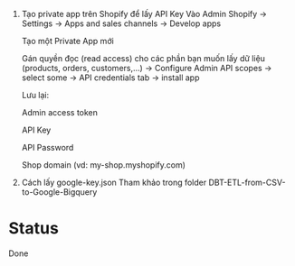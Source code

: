 

1. Tạo private app trên Shopify để lấy API Key
    Vào Admin Shopify → Settings → Apps and sales channels → Develop apps

    Tạo một Private App mới

    Gán quyền đọc (read access) cho các phần bạn muốn lấy dữ liệu (products, orders, customers,…)
        -> Configure Admin API scopes -> select some -> API credentials tab -> install app 

    Lưu lại:

    Admin access token

    API Key

    API Password

    Shop domain (vd: my-shop.myshopify.com)

2. Cách lấy google-key.json
Tham khảo trong folder
DBT-ETL-from-CSV-to-Google-Bigquery

# Status
Done